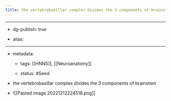 ```yaml
---
title: the vertebrobasillar complex divides the 3 components of brainstem
---
```


- --

- dg-publish: true

- alias:

- --

- metadata:
	 - tags: [[HNNS]], [[Neuroanatomy]]

	 - status: #Seed 

- the vertebrobasillar complex divides the 3 components of brainstem

- ![[Pasted image 20221212224518.png]]
